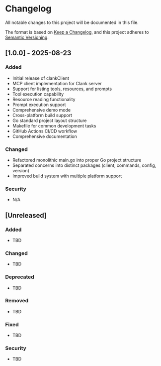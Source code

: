 # Changelog

All notable changes to this project will be documented in this file.

The format is based on [Keep a Changelog](https://keepachangelog.com/en/1.0.0/),
and this project adheres to [Semantic Versioning](https://semver.org/spec/v2.0.0.html).

## [1.0.0] - 2025-08-23

### Added
- Initial release of clankClient
- MCP client implementation for Clank server
- Support for listing tools, resources, and prompts
- Tool execution capability
- Resource reading functionality
- Prompt execution support
- Comprehensive demo mode
- Cross-platform build support
- Go standard project layout structure
- Makefile for common development tasks
- GitHub Actions CI/CD workflow
- Comprehensive documentation

### Changed
- Refactored monolithic main.go into proper Go project structure
- Separated concerns into distinct packages (client, commands, config, version)
- Improved build system with multiple platform support

### Security
- N/A

## [Unreleased]

### Added
- TBD

### Changed
- TBD

### Deprecated
- TBD

### Removed
- TBD

### Fixed
- TBD

### Security
- TBD
